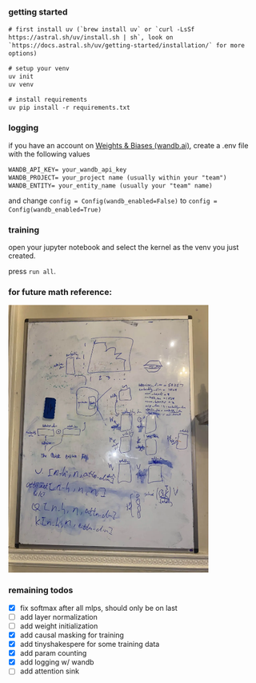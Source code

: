 ### getting started

```
# first install uv (`brew install uv` or `curl -LsSf https://astral.sh/uv/install.sh | sh`, look on `https://docs.astral.sh/uv/getting-started/installation/` for more options)
```
```
# setup your venv
uv init
uv venv
```
```
# install requirements
uv pip install -r requirements.txt
```

### logging
if you have an account on [Weights & Biases (wandb.ai)](https://wandb.ai), create a .env file with the following values
```env
WANDB_API_KEY= your_wandb_api_key
WANDB_PROJECT= your_project name (usually within your "team")
WANDB_ENTITY= your_entity_name (usually your "team" name)
```
and change `config = Config(wandb_enabled=False)` to `config = Config(wandb_enabled=True)`

### training
open your jupyter notebook and select the kernel as the venv you just created.

press `run all`.

### for future math reference:

<img src="whiteboard.webp" width="400"/>

### remaining todos
- [x] fix softmax after all mlps, should only be on last
- [ ] add layer normalization
- [ ] add weight initialization
- [x] add causal masking for training
- [x] add tinyshakespere for some training data
- [x] add param counting
- [x] add logging w/ wandb
- [ ] add attention sink